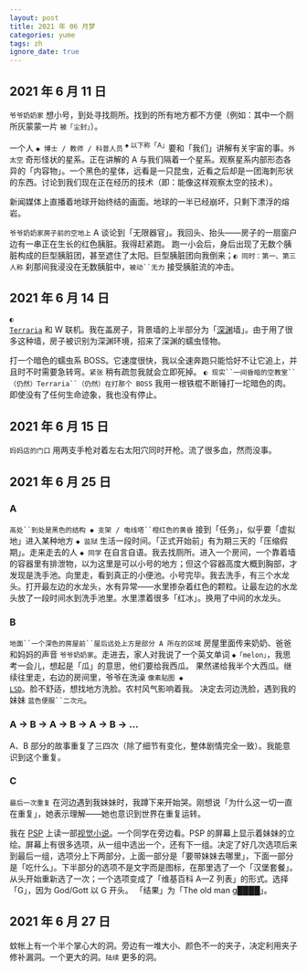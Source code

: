 ```yaml
---
layout: post
title: 2021 年 06 月梦
categories: yume
tags: zh
ignore_date: true
---
```


## 2021 年 6 月 11 日

`爷爷奶奶家` 想小号，到处寻找厕所。找到的所有地方都不方便（例如：其中一个厕所灰蒙蒙一片 `被「尘封」`）。

一个人 `◆ 博士 / 教师 / 科普人员` <sup>♠ 以下称「A」</sup>要和「我们」讲解有关宇宙的事。`外太空` 奇形怪状的星系。正在讲解的 A 与我们隔着一个星系。观察星系内部形态各异的「内容物」。一个黑色的星体，远看是一只昆虫，近看之后<du>却</du>是一团海刺形状的东西。讨论到我们现在正在经历的技术（即：能像这样观察太空的技术）。

新闻媒体上直播着地球开始终结的画面。地球的一半已经崩坏，只剩下漂浮的熔岩。

`爷爷奶奶家房子前的空地上` A 谈论到「无限器官」。我回头、抬头——房子的一扇窗户边有一串正在生长的红色胰脏。<du>我得赶紧跑。</du> 跑一小会后，身后出现了无数个胰脏构成的巨型胰脏团，<du>甚至</du>遮住了太阳。巨型胰脏团向我倒来；`◐ 同时：第一、第三人称` <du>刹那间</du>我浸没在无数胰脏中，`被动``无力` 接受胰脏流的冲击。

## 2021 年 6 月 14 日

<code>◐ <a href="https://zh.wikipedia.org/wiki/%E6%B3%B0%E6%8B%89%E7%91%9E%E4%BA%9A">Terraria</a></code> 和 W 联机。我在盖房子，背景墙的上半部分为「[深渊](https://calamitymod.wiki.gg/wiki/Abyss)墙」。由于用了很多这种墙，房子被识别为深渊环境，招来了深渊的蠕虫怪物。

打一个暗色的蠕虫系 BOSS。它速度很快，我以全速奔跑只能恰好不让它追上，并且时不时需要急转弯。`紧张` <du>稍有疏忽我就会立即死掉。</du> `◐ 现实``一间昏暗的空教室``（仍然）Terraria``（仍然）在打那个 BOSS` 我用一根铁棍不断锤打一坨暗色的肉。<du>即使</du>没有了任何生命迹象，我<du>也</du>没有停止。

## 2021 年 6 月 15 日

`妈妈店的门口` 用两支手枪对着左右太阳穴同时开枪。流了很多血，<du>然而</du>没事。

## 2021 年 6 月 25 日

### A

`高处``到处是黑色的结构 ◆ 支架 / 电线塔``橙红色的黄昏` 接到「任务」，似乎要「虚拟地」进入某种地方 `◆ 监狱` 生活一段时间。「正式开始前」有为期三天的「压缩假期」。走来走去的人 `◆ 同学` 在自言自语。我去找厕所。进入一个房间，一个靠着墙的容器里有排泄物，以为这里是可以小号的地方；<du>但</du>这个容器高度大概到胸部，才发现是洗手池。向里走，看到真正的小便池。小号完毕。我去洗手，有三个水龙头。打开最左边的水龙头，<du>水有异常</du>——水里掺杂着红色的颗粒。让最左边的水龙头放了一段时间水到洗手池里。水里漂着很多「红冰」。换用了中间的水龙头。

### B

`地面``一个深色的房屋前``屋后远处上方是部分 A 所在的区域` 房屋里面传来奶奶、爸爸和妈妈的声音 `爷爷奶奶家`。走进去，家人对我说了一个英文单词 `◆「melon」`，我思考一会儿，想起是「瓜」的意思，<du>他们要给我西瓜。</du> <du>果然</du>递给我半个大西瓜。继续往里走，右边的房间里，爷爷在洗澡 <code>像素贴图 ◆ <a href="https://en.wikipedia.org/wiki/LSD:_Dream_Emulator">LSD</a></code>。脸不舒适，想找地方洗脸。<du>农村风气影响着我。</du> 决定去河边洗脸，遇到我的妹妹 `蓝色便服``二次元`。

### A → B → A → B → A → B → ...

A、B 部分的故事重复了三四次（除了细节有变化，整体剧情完全一致）。我能意识到这个重复。

### C

`最后一次重复` 在河边遇到我妹妹时，我蹲下来开始哭。刚想说「为什么这一切一直在重复」，她表示理解——她也意识到世界在重复运转。

我在 [PSP](https://zh.wikipedia.org/wiki/PlayStation_Portable) 上读一部[视觉小说](https://zh.wikipedia.org/wiki/%E8%A7%86%E8%A7%89%E5%B0%8F%E8%AF%B4)。一个同学在旁边看。PSP 的屏幕上显示着妹妹的立绘。屏幕上有很多选项，从一组中选出一个，还有下一组。决定了好几次选项后来到最后一组，选项分上下两部分，上面一部分是「要带妹妹去哪里」，下面一部分是「吃什么」。下半部分的选项不是文字而是图标，在那里选了一个「汉堡套餐」。从头开始重新选了一次；一个选项变成了「维基百科 A—Z 列表」的形式。选择「G」，<du>因为 God/Gott 以 G 开头。</du> 「结果」为「The old man g████」。

## 2021 年 6 月 27 日

蚊帐上有一个半个掌心大的洞。旁边有一堆大小、颜色不一的夹子，决定利用夹子修补漏洞。一个更大的洞。`陆续` 更多的洞。
